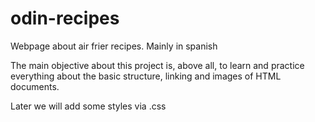 # odin-recipes
Webpage about air frier recipes. Mainly in spanish

The main objective about this project is, above all, to learn and practice
everything about the basic structure, linking and images of HTML documents.

Later we will add some styles via .css